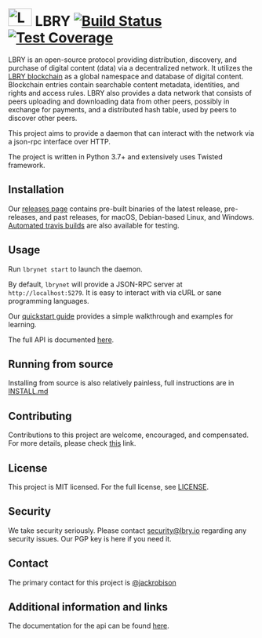 # <img src="https://raw.githubusercontent.com/lbryio/lbry/master/lbry.png" alt="LBRY" width="48" height="36" /> LBRY [![Build Status](https://travis-ci.org/lbryio/lbry.svg?branch=master)](https://travis-ci.org/lbryio/lbry) [![Test Coverage](https://codecov.io/gh/lbryio/lbry/branch/master/graph/badge.svg)](https://codecov.io/gh/lbryio/lbry)

LBRY is an open-source protocol providing distribution, discovery, and purchase of digital content (data) via a decentralized network. It utilizes the [LBRY blockchain](https://github.com/lbryio/lbrycrd) as a global namespace and database of digital content. Blockchain entries contain searchable content metadata, identities, and rights and access rules. LBRY also provides a data network that consists of peers uploading and downloading data from other peers, possibly in exchange for payments, and a distributed hash table, used by peers to discover other peers.

This project aims to provide a daemon that can interact with the network via a json-rpc interface over HTTP.

The project is written in Python 3.7+ and extensively uses Twisted framework.

## Installation

Our [releases page](https://github.com/lbryio/lbry/releases) contains pre-built binaries of the latest release, pre-releases, and past releases, for macOS, Debian-based Linux, and Windows. [Automated travis builds](http://build.lbry.io/daemon/) are also available for testing.

## Usage

Run `lbrynet start` to launch the daemon.

By default, `lbrynet` will provide a JSON-RPC server at `http://localhost:5279`. It is easy to interact with via cURL or sane programming languages.

Our [quickstart guide](http://lbry.io/quickstart) provides a simple walkthrough and examples for learning.

The full API is documented [here](https://lbryio.github.io/lbry/cli).

## Running from source

Installing from source is also relatively painless, full instructions are in [INSTALL.md](INSTALL.md)

## Contributing

Contributions to this project are welcome, encouraged, and compensated. For more details, please check [this](https://lbry.io/faq/contributing) link.

## License

This project is MIT licensed. For the full license, see [LICENSE](LICENSE).

## Security

We take security seriously. Please contact security@lbry.io regarding any security issues. Our PGP key is here if you need it.

## Contact

The primary contact for this project is [@jackrobison](mailto:jack@lbry.io)

## Additional information and links

The documentation for the api can be found [here](https://lbry.io/api).
